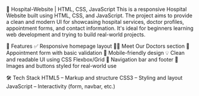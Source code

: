 🏥 Hospital-Website | HTML, CSS, JavaScript
 This is a responsive Hospital Website built using HTML, CSS, and JavaScript. The project aims to provide a clean and modern UI for showcasing hospital services, doctor profiles, appointment forms, and contact information. It's ideal for beginners learning web development and trying to build real-world projects.

🚀 Features
   ✅ Responsive homepage layout
  👨‍⚕️ Meet Our Doctors section
  📝 Appointment form with basic validation
  📱 Mobile-friendly design
  💡 Clean and readable UI using CSS Flexbox/Grid
  🔔 Navigation bar and footer
  📸 Images and buttons styled for real-world use

🛠️ Tech Stack
   HTML5 – Markup and structure
   CSS3 – Styling and layout
   JavaScript – Interactivity (form, navbar, etc.) 
